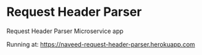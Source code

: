 # Request Header Parser
Request Header Parser Microservice app

Running at:
https://naveed-request-header-parser.herokuapp.com
